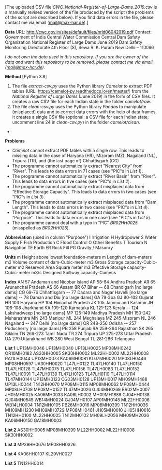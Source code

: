 [The uploaded CSV file _CWC\_National-Register-of-Large-Dams\_2019.csv_ is a manually revised version of the file produced by the script (the problems of the script are described below). If you find data errors in the file, please contact me via email (mail@max-har.de).]

__Data__
URL: http://cwc.gov.in/sites/default/files/nrld06042019.pdf
Contact:
	Government of India
	Central Water Commission
	Central Dam Safety Organization
	National Register of Large Dams
	June 2019
	Dam Safety Monitoring Directorate
	4th Floor (S), Sewa R. K. Puram New Delhi – 110066

_I do not own the data used in this repository. If you are the owner of the data and want this repository to be removed, please contact me via email (mail@max-har.de)._

__Method__
[Python 3.8]
1. The file _extract-csv.py_ uses the Python library _Camelot_ to extract PDF tables (URL: https://camelot-py.readthedocs.io/en/master/) from the _National Register of Large Dams_ (June 2019) in the form of CSV files. It creates a raw CSV file for each Indian state in the folder _camelot/raw_.
2. The file _clean-csv.py_ uses the Python library _Pandas_ to manipulate (misplaced) data and to correct data errors with the help of data frames. It creates a single CSV file (optional: a CSV file for each Indian state; uncomment line 24 in _clean-csv.py_) in the folder _camelot/clean_.
-

__Problems__
- _Camelot_ cannot extract PDF tables with a single row. This leads to missing data in the case of Haryana (HR), Mizoram (MZ), Nagaland (NL), Tripura (TR), and (the last page of) Chhattisgarh (CG)
- The programme cannot automatically extract "Nearest City" from "River". This leads to data errors in 71 cases (see "PIC"s in _List 1_).
- The programme cannot automatically extract "River Basin" from "River". This leads to data errors in five cases (see "PIC"s in _List 2_).
- The programme cannot automatically extract misplaced data from "Effective Storage Capacity". This leads to data errors in two cases (see "PIC"s in _List 3_).
- The programme cannot automatically extract misplaced data from "Dam Length". This leads to data errors in two cases (see "PIC"s in _List 4_).
- The programme cannot automatically extract misplaced data from "Purpose". This leads to data errors in one case (see "PIC"s in _List 5_).
- The programme cannot deal with a typo in "PIC" _BR02HH0025_ (misspelled as _BR02HH025_).

__Abbreviation__ (used in column "Purpose")
I	Irrigation
H	Hydropower
S	Water Supply
F	Fish Production
C	Flood Control
O	Other Benefits
T	Tourism
N	Navigation
TE	Earth
ER	Rock Fill
PG	Gravity / Masonry

__Units__
m	Height above lowest foundation-meters
m	Length of dam-meters
m3	Volume content of dam-Cubic-meter
m3	Gross Storage capacity-Cubic-meter
m2	Reservoir Area	Square meter
m3	Effective Storage capacity-Cubic-meter
m3/s	Designed Spillway capacity-Cumecs

__Index__
AN	57	Andaman and Nicobar Island
AP	58-64	Andhra Pradesh
AR	65	Arunanchal Pradesh
AS	66	Assam
BR	67	Bihar
--	68	Chandigarh [no large dams]
CG	69-76	Chhattisgarh
--	77	Dadara and Nagar Havelli [no large dams]
--	78	Daman and Diu [no large dams]
GA	79	Goa
GJ	80-102	Gujarat
HR	103	Haryana
HP	104	Himachal Pradesh
JK	105	Jammu and Kashmir
JH	106-108	Jharkhand
KA	109-120	Karnataka
KL	121-123	Kerala
--	124	Lakshadweep [no large dams]
MP	125-149	Madhya Pradesh
MH	150-242	Maharashtra
MN	243	Manipur
ML	244	Meghalaya
MZ	245	Mizoram
NL	246	Nagaland
--	247	Delhi [no large dams]
OR	248-256	Odisha
--	257	Puducherry [no large dams]
PB	258	Punjab
RA	259-264	Rajasthan
SK	265	Sikkim
TN	266-273	Tamil Nadu
TR	274	Tripura
UP	275-278	Uttar Pradesh
UA	279	Uttarakhand
WB	280	West Bengal
TL	281-286	Telangana

__List 1__
UP13MH0046
UP13MH0040
UP13LH0025
MP08MH0242
OR10MH0182
AS30HH0005
SK30HH0002
ML22HH0002
ML22HH0008
RA11LH0044
UP13MH0073
KA06MH0081
KL07MH0020
MP08LH0446
MP08HH0597
UA30HH0020
TL47LH0122
TL47LH0140
TL47LH0150
TL47LH0128
TL47MH0075
TL47LH0156
TL47LH0083
TL47LH0152
TL47LH0091
TL47LH0139
TL47LH0123
TL47LH0110
TL47LH0114
TL47MH0144
UP13MH0123
CG03MH0128
UP13MH0017
MH09MH1488
UP13LH0044
TN12HH0070
MP08MH0115
MP08MH0062
MP08MH0444
MP08LH0708
MP08MH0152
TL47MH0026
GJ04MH0269
BR02MH0007
JH05MH0025
KA06MH0033
KA06LH0002
MH09MH1886
GJ04HH0138
GJ04MH0545
WB14MH0024
GJ04MH0107
AP01MH0148
ML22HH0006
WB14LH0004
TN12MH0105
PB26MH0016
MP08MH0399
TN12HH0036
MH09MH1230
MH09MH0729
MP08MH0461
JH05MH0010
JH05HH0016
TN12HH0100
ML22HH0005
TN12MH0102
MH09LH2056
MH09MH2036
KA06MH0150
GA18MH0003

__List 2__
AS30HH0005
MP08MH0399
ML22HH0002
ML22HH0008
SK30HH0002


__List 3__
MP39HH0676
MP08HH0326

__List 4__
KA06HH0107
KL29VH0027

__List 5__
TN12HH0014
